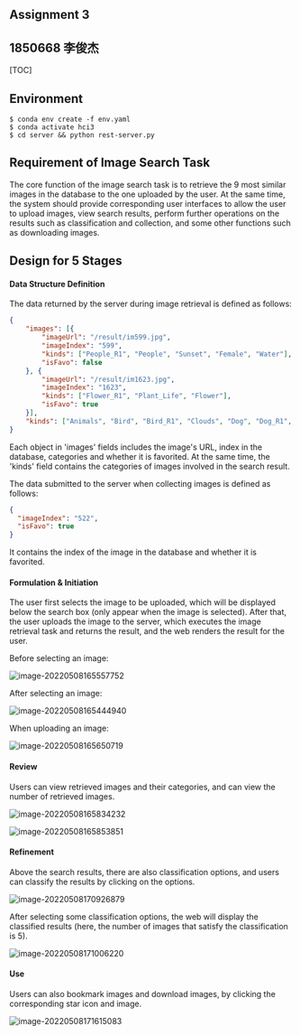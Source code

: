 ## Assignment 3

## 1850668 李俊杰

[TOC]



## Environment

```shell
$ conda env create -f env.yaml
$ conda activate hci3
$ cd server && python rest-server.py
```

## Requirement of Image Search Task

The core function of the image search task is to retrieve the 9 most similar images in the database to the one uploaded by the user. At the same time, the system should provide corresponding user interfaces to allow the user to upload images, view search results, perform further operations on the results such as classification and collection, and some other functions such as downloading images.

## Design for 5 Stages

#### Data Structure Definition

The data returned by the server during image retrieval is defined as follows:

```json
{
    "images": [{
        "imageUrl": "/result/im599.jpg",
        "imageIndex": "599",
        "kinds": ["People_R1", "People", "Sunset", "Female", "Water"],
        "isFavo": false
    }, {
        "imageUrl": "/result/im1623.jpg",
        "imageIndex": "1623",
        "kinds": ["Flower_R1", "Plant_Life", "Flower"],
        "isFavo": true
    }],
    "kinds": ["Animals", "Bird", "Bird_R1", "Clouds", "Dog", "Dog_R1", "Female", "Flower", "Flower_R1", "Indoor", "Lake", "Male", "Male_R1", "People", "People_R1", "Plant_Life", "Portrait", "Portrait_R1", "Sea", "Sky", "Structures", "Sunset", "Water"]
}
```

Each object in 'images' fields includes the image's URL, index in the database, categories and whether it is favorited. At the same time, the 'kinds' field contains the categories of images involved in the search result.

The data submitted to the server when collecting images is defined as follows:

```json
{
  "imageIndex": "522",
  "isFavo": true
}
```

It contains the index of the image in the database and whether it is favorited.

#### Formulation & Initiation

The user first selects the image to be uploaded, which will be displayed below the search box (only appear when the image is selected). After that, the user uploads the image to the server, which executes the image retrieval task and returns the result, and the web renders the result for the user.

Before selecting an image:

![image-20220508165557752](https://tva1.sinaimg.cn/large/e6c9d24egy1h213m8898jj21k50u0dgn.jpg)

After selecting an image:

![image-20220508165444940](https://tva1.sinaimg.cn/large/e6c9d24egy1h213kyebppj21k20u0wgf.jpg)

When uploading an image:

![image-20220508165650719](https://tva1.sinaimg.cn/large/e6c9d24egy1h213n4byjsj21k50u0mz6.jpg)

#### Review

Users can view retrieved images and their categories, and can view the number of retrieved images.

![image-20220508165834232](https://tva1.sinaimg.cn/large/e6c9d24egy1h213ox8s6uj21kg0u0jv1.jpg)

![image-20220508165853851](https://tva1.sinaimg.cn/large/e6c9d24egy1h213p9pucbj21ko0u0wj9.jpg)



#### Refinement

Above the search results, there are also classification options, and users can classify the results by clicking on the options.

![image-20220508170926879](https://tva1.sinaimg.cn/large/e6c9d24egy1h214088s1wj21jm04yjsj.jpg)

After selecting some classification options, the web will display the classified results (here, the number of images that satisfy the classification is 5).

![image-20220508171006220](https://tva1.sinaimg.cn/large/e6c9d24egy1h2140wsh2lj21k20u078s.jpg)

#### Use

Users can also bookmark images and download images, by clicking the corresponding star icon and image.

![image-20220508171615083](https://tva1.sinaimg.cn/large/e6c9d24egy1h214la0tcoj21jb0u0wix.jpg)

